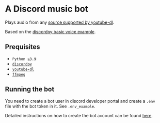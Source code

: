 # A Discord music bot

Plays audio from any [source supported by youtube-dl](https://ytdl-org.github.io/youtube-dl/supportedsites.html).

Based on the [discordpy basic voice example](https://github.com/Rapptz/discord.py/blob/master/examples/basic_voice.py). 

## Prequisites

- `Python ≥3.9`
- [`discordpy`](https://discordpy.readthedocs.io/en/stable/intro.html)
- [`youtube-dl`](https://pypi.org/project/youtube_dl/)
- [`ffmpeg`](https://ffmpeg.org/)

## Running the bot

You need to create a bot user in discord developer portal and create a `.env` file with the bot token in it. 
See `.env_example`.

Detailed instructions on how to create the bot account can be found [here](https://discordpy.readthedocs.io/en/stable/discord.html).